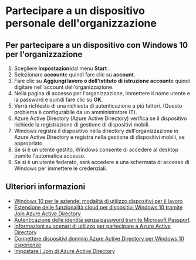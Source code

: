

<properties
    pageTitle="Partecipare a un dispositivo personale per l'organizzazione | Microsoft Azure"
    description="Spiega come gli utenti possono eseguire la registrazione ai dispositivi Windows 10 personali per la rete aziendale e fornisce i passaggi di distribuzione per uno scenario BYOD."
    services="active-directory"
    documentationCenter=""
    authors="femila"
    manager="swadhwa"
    editor=""
    tags="azure-classic-portal"/>
<tags
    ms.service="active-directory"
    ms.workload="identity"
    ms.tgt_pltfrm="na"
    ms.devlang="na"
    ms.topic="article"
    ms.date="09/27/2016"
    ms.author="femila"/>

# <a name="join-a-personal-device-to-your-organization"></a>Partecipare a un dispositivo personale dell'organizzazione

## <a name="to-join-a-windows-10-device-to-your-organization"></a>Per partecipare a un dispositivo con Windows 10 per l'organizzazione

1.  Scegliere **Impostazioni**dal menu **Start** .
2.  Selezionare **account**e quindi fare clic su **account**.
3.  Fare clic su **Aggiungi lavoro o dell'istituto di istruzione account**e quindi digitare nell'account dell'organizzazione.
4.  Nella pagina di accesso per l'organizzazione, immettere il nome utente e la password e quindi fare clic su **OK**.
5.  Verrà richiesto di una richiesta di autenticazione a più fattori. (Questo problema è configurabile da un amministratore IT).
6.  Azure Active Directory (Azure Active Directory) verifica se il dispositivo richiede la registrazione di gestione di dispositivi mobili.
7.  Windows registra il dispositivo nella directory dell'organizzazione in Azure Active Directory e registra nella gestione di dispositivi mobili, se appropriato.
8.  Se si è un utente gestito, Windows consente di accedere al desktop tramite l'automatica accesso.
9.  Se si è un utente federato, sarà accedere a una schermata di accesso di Windows per immettere le credenziali.

## <a name="additional-information"></a>Ulteriori informazioni
* [Windows 10 per le aziende: modalità di utilizzo dispositivi per il lavoro](active-directory-azureadjoin-windows10-devices-overview.md)
* [Estensione delle funzionalità cloud per dispositivi Windows 10 tramite Join Azure Active Directory](active-directory-azureadjoin-user-upgrade.md)
* [Autenticazione delle identità senza password tramite Microsoft Passport](active-directory-azureadjoin-passport.md)
* [Informazioni su scenari di utilizzo per partecipare a Azure Active Directory](active-directory-azureadjoin-deployment-aadjoindirect.md)
* [Connettere dispositivi dominio Azure Active Directory per Windows 10 esperienze](active-directory-azureadjoin-devices-group-policy.md)
* [Impostare i Join di Azure Active Directory](active-directory-azureadjoin-setup.md)
